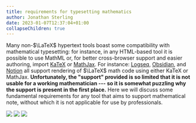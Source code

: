 ```yaml
---
title: requirements for typesetting mathematics
author: Jonathan Sterling
date: 2023-01-07T12:37:04+01:00
collapseChildren: true
---
```


Many non-$\LaTeX$ hypertext tools boast some compatibility with mathematical typesetting: for instance, in any HTML-based tool it is possible to use MathML or, for better cross-browser support and easier authoring, import [KaTeX](https://katex.org/) or [MathJax](https://www.mathjax.org/). For instance: [Logseq](https://logseq.com/), [Obsidian](https://obsidian.md/), and [Notion](https://www.notion.so/) all support rendering of $\LaTeX$ math code using either KaTeX or MathJax. **Unfortunately, the "support" provided is so limited that it is not usable for a working mathematician --- so it is somewhat puzzling why the support is present in the first place.** Here we will discuss some fundamental requirements for any tool that aims to support mathematical note, without which it is not applicable for use by professionals.

![](tfmt-000F)
![](tfmt-000H)
![](tfmt-000G)
